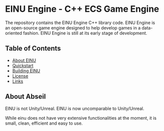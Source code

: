 # EINU Engine - C++ ECS Game Engine
The repository contains the EINU Engine C++ library code. EINU Engine is an open-source game engine designed to help develop games in a data-oriented fashion. EINU Engine is still at its early stage of development. 

## Table of Contents

- [About EINU](#about)
- [Quickstart](#quickstart)
- [Building EINU](#build)
- [License](#license)
- [Links](#links)

<a name="about"></a>
## About Abseil

EINU is not Unity/Unreal. EINU is now uncomparable to Unity/Unreal. 

While einu does not have very extensive functionalities at the moment, it is small, clean, efficient and easy to use. 
